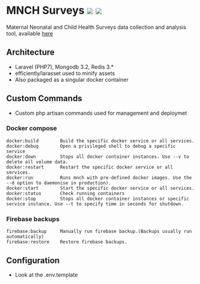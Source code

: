 # MNCH Surveys [![](https://images.microbadger.com/badges/image/cmosh/mnch.svg)](https://microbadger.com/images/cmosh/mnch "Get your own image badge on microbadger.com") [![](https://images.microbadger.com/badges/version/cmosh/mnch.svg)](https://microbadger.com/images/cmosh/mnch "Get your own version badge on microbadger.com")

 Maternal Neonatal and Child Health Surveys data collection and analysis tool, available [here](https://em.nascop.org)

## Architecture

- Laravel (PHP7), Mongodb 3.2, Redis 3.*
- efficiently/larasset used to minify assets
- Also packaged as a singular docker container

## Custom Commands

- Custom php artisan commands used for management and deploymet

### Docker compose

    docker:build        Build the specific docker service or all services.
    docker:debug        Open a privileged shell to debug a specific service
    docker:down         Stops all docker container instances. Use --v to delete all volume data.
    docker:restart      Restart the specific docker service or all services.
    docker:run          Runs mnch with pre-defined docker images. Use the --d option to daemonise in production).
    docker:start        Start the specific docker service or all services.
    docker:status       Check running containers
    docker:stop         Stops all docker container instances or specific service instance. Use --t to specify time in seconds for shutdown.

### Firebase backups

    firebase:backup     Manually run firebase backup.(Backups usually run automatically)
    firebase:restore    Restore firebase backups.

## Configuration

- Look at the .env.template